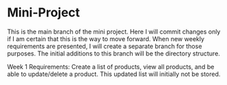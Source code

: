 # Mini-Project

This is the main branch of the mini project. Here I will commit changes only if I am certain that this is the way to move forward. When new weekly requirements are presented, I will create a separate branch for those purposes. The initial additions to this branch will be the directory structure.

Week 1 Requirements:
Create a list of products, view all products, and be able to update/delete a product.
This updated list will initially not be stored.
